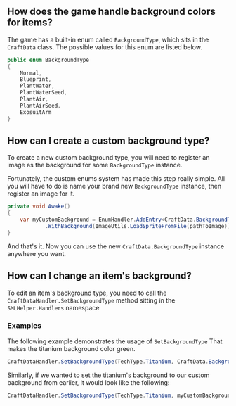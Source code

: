 ## How does the game handle background colors for items?
The game has a built-in enum called `BackgroundType`, which sits in the `CraftData` class. The possible values for this enum are listed below.

```csharp
public enum BackgroundType
{
    Normal,
    Blueprint,
    PlantWater,
    PlantWaterSeed,
    PlantAir,
    PlantAirSeed,
    ExosuitArm
}
```

## How can I create a custom background type?
To create a new custom background type, you will need to register an image as the background for some `BackgroundType` instance.  

Fortunately, the custom enums system has made this step really simple. All you will have to do is name your brand new `BackgroundType` instance, then register an image for it.
```csharp
private void Awake()
{
    var myCustomBackground = EnumHandler.AddEntry<CraftData.BackgroundType>("CustomBackground")
            .WithBackground(ImageUtils.LoadSpriteFromFile(pathToImage));
}
```

And that's it. Now you can use the new `CraftData.BackgroundType` instance anywhere you want.

## How can I change an item's background?
To edit an item's background type, you need to call the `CraftDataHandler.SetBackgroundType` method sitting in the `SMLHelper.Handlers` namespace


### Examples
The following example demonstrates the usage of `SetBackgroundType` That makes the titanium background color green.

```csharp
CraftDataHandler.SetBackgroundType(TechType.Titanium, CraftData.BackgroundType.PlantAirSeed);
```

Similarly, if we wanted to set the titanium's background to our custom background from earlier, it would look like the following:
```csharp
CraftDataHandler.SetBackgroundType(TechType.Titanium, myCustomBackground);
```